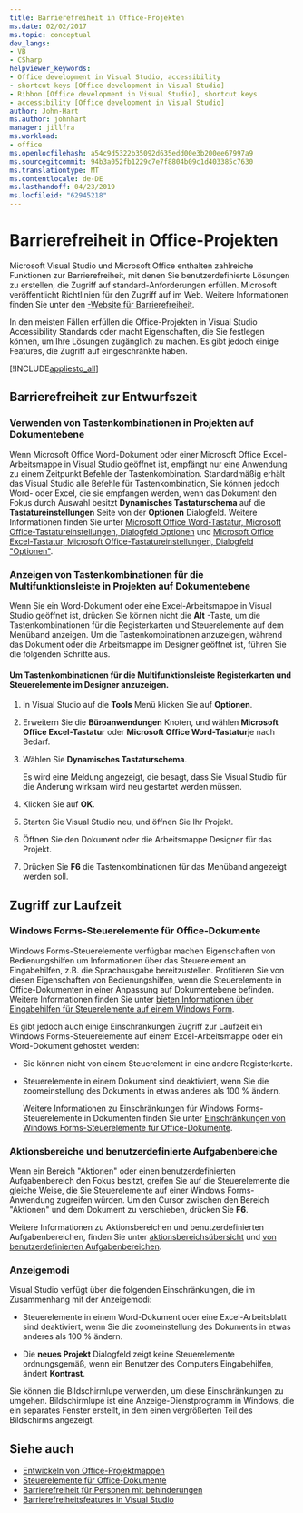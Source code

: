 ```yaml
---
title: Barrierefreiheit in Office-Projekten
ms.date: 02/02/2017
ms.topic: conceptual
dev_langs:
- VB
- CSharp
helpviewer_keywords:
- Office development in Visual Studio, accessibility
- shortcut keys [Office development in Visual Studio]
- Ribbon [Office development in Visual Studio], shortcut keys
- accessibility [Office development in Visual Studio]
author: John-Hart
ms.author: johnhart
manager: jillfra
ms.workload:
- office
ms.openlocfilehash: a54c9d5322b35092d635edd00e3b200ee67997a9
ms.sourcegitcommit: 94b3a052fb1229c7e7f8804b09c1d403385c7630
ms.translationtype: MT
ms.contentlocale: de-DE
ms.lasthandoff: 04/23/2019
ms.locfileid: "62945218"
---
```

# <a name="accessibility-in-office-projects"></a>Barrierefreiheit in Office-Projekten

Microsoft Visual Studio und Microsoft Office enthalten zahlreiche Funktionen zur Barrierefreiheit, mit denen Sie benutzerdefinierte Lösungen zu erstellen, die Zugriff auf standard-Anforderungen erfüllen. Microsoft veröffentlicht Richtlinien für den Zugriff auf im Web. Weitere Informationen finden Sie unter den [-Website für Barrierefreiheit](http://go.microsoft.com/fwlink/?LinkID=37113).

In den meisten Fällen erfüllen die Office-Projekten in Visual Studio Accessibility Standards oder macht Eigenschaften, die Sie festlegen können, um Ihre Lösungen zugänglich zu machen. Es gibt jedoch einige Features, die Zugriff auf eingeschränkte haben.

[!INCLUDE[appliesto_all](../vsto/includes/appliesto-all-md.md)]

## <a name="accessibility-at-design-time"></a>Barrierefreiheit zur Entwurfszeit

### <a name="use-shortcut-keys-in-document-level-projects"></a>Verwenden von Tastenkombinationen in Projekten auf Dokumentebene
 Wenn Microsoft Office Word-Dokument oder einer Microsoft Office Excel-Arbeitsmappe in Visual Studio geöffnet ist, empfängt nur eine Anwendung zu einem Zeitpunkt Befehle der Tastenkombination. Standardmäßig erhält das Visual Studio alle Befehle für Tastenkombination, Sie können jedoch Word- oder Excel, die sie empfangen werden, wenn das Dokument den Fokus durch Auswahl besitzt **Dynamisches Tastaturschema** auf die **Tastatureinstellungen** Seite von der **Optionen** Dialogfeld. Weitere Informationen finden Sie unter [Microsoft Office Word-Tastatur, Microsoft Office-Tastatureinstellungen, Dialogfeld Optionen](../vsto/microsoft-office-word-keyboard-microsoft-office-keyboard-settings-options-dialog-box.md) und [Microsoft Office Excel-Tastatur, Microsoft Office-Tastatureinstellungen, Dialogfeld "Optionen"](../vsto/microsoft-office-excel-keyboard-microsoft-office-keyboard-settings-options-dialog-box.md).

### <a name="display-shortcut-keys-for-the-ribbon-in-document-level-projects"></a>Anzeigen von Tastenkombinationen für die Multifunktionsleiste in Projekten auf Dokumentebene
 Wenn Sie ein Word-Dokument oder eine Excel-Arbeitsmappe in Visual Studio geöffnet ist, drücken Sie können nicht die **Alt** -Taste, um die Tastenkombinationen für die Registerkarten und Steuerelemente auf dem Menüband anzeigen. Um die Tastenkombinationen anzuzeigen, während das Dokument oder die Arbeitsmappe im Designer geöffnet ist, führen Sie die folgenden Schritte aus.

#### <a name="to-view-shortcut-keys-for-ribbon-tabs-and-controls-in-the-designer"></a>Um Tastenkombinationen für die Multifunktionsleiste Registerkarten und Steuerelemente im Designer anzuzeigen.

1. In Visual Studio auf die **Tools** Menü klicken Sie auf **Optionen**.

2. Erweitern Sie die **Büroanwendungen** Knoten, und wählen **Microsoft Office Excel-Tastatur** oder **Microsoft Office Word-Tastatur**je nach Bedarf.

3. Wählen Sie **Dynamisches Tastaturschema**.

     Es wird eine Meldung angezeigt, die besagt, dass Sie Visual Studio für die Änderung wirksam wird neu gestartet werden müssen.

4. Klicken Sie auf **OK**.

5. Starten Sie Visual Studio neu, und öffnen Sie Ihr Projekt.

6. Öffnen Sie den Dokument oder die Arbeitsmappe Designer für das Projekt.

7. Drücken Sie **F6** die Tastenkombinationen für das Menüband angezeigt werden soll.

## <a name="accessibility-at-runtime"></a>Zugriff zur Laufzeit

### <a name="windows-forms-controls-on-office-documents"></a>Windows Forms-Steuerelemente für Office-Dokumente
 Windows Forms-Steuerelemente verfügbar machen Eigenschaften von Bedienungshilfen um Informationen über das Steuerelement an Eingabehilfen, z.B. die Sprachausgabe bereitzustellen. Profitieren Sie von diesen Eigenschaften von Bedienungshilfen, wenn die Steuerelemente in Office-Dokumenten in einer Anpassung auf Dokumentebene befinden. Weitere Informationen finden Sie unter [bieten Informationen über Eingabehilfen für Steuerelemente auf einem Windows Form](/dotnet/framework/winforms/controls/providing-accessibility-information-for-controls-on-a-windows-form).

 Es gibt jedoch auch einige Einschränkungen Zugriff zur Laufzeit ein Windows Forms-Steuerelemente auf einem Excel-Arbeitsmappe oder ein Word-Dokument gehostet werden:

- Sie können nicht von einem Steuerelement in eine andere Registerkarte.

- Steuerelemente in einem Dokument sind deaktiviert, wenn Sie die zoomeinstellung des Dokuments in etwas anderes als 100 % ändern.

  Weitere Informationen zu Einschränkungen für Windows Forms-Steuerelemente in Dokumenten finden Sie unter [Einschränkungen von Windows Forms-Steuerelemente für Office-Dokumente](../vsto/limitations-of-windows-forms-controls-on-office-documents.md).

### <a name="actions-panes-and-custom-task-panes"></a>Aktionsbereiche und benutzerdefinierte Aufgabenbereiche
 Wenn ein Bereich "Aktionen" oder einen benutzerdefinierten Aufgabenbereich den Fokus besitzt, greifen Sie auf die Steuerelemente die gleiche Weise, die Sie Steuerelemente auf einer Windows Forms-Anwendung zugreifen würden. Um den Cursor zwischen den Bereich "Aktionen" und dem Dokument zu verschieben, drücken Sie **F6**.

 Weitere Informationen zu Aktionsbereichen und benutzerdefinierten Aufgabenbereichen, finden Sie unter [aktionsbereichsübersicht](../vsto/actions-pane-overview.md) und [von benutzerdefinierten Aufgabenbereichen](../vsto/custom-task-panes.md).

### <a name="display-modes"></a>Anzeigemodi

Visual Studio verfügt über die folgenden Einschränkungen, die im Zusammenhang mit der Anzeigemodi:

- Steuerelemente in einem Word-Dokument oder eine Excel-Arbeitsblatt sind deaktiviert, wenn Sie die zoomeinstellung des Dokuments in etwas anderes als 100 % ändern.

- Die **neues Projekt** Dialogfeld zeigt keine Steuerelemente ordnungsgemäß, wenn ein Benutzer des Computers Eingabehilfen, ändert **Kontrast**.

Sie können die Bildschirmlupe verwenden, um diese Einschränkungen zu umgehen. Bildschirmlupe ist eine Anzeige-Dienstprogramm in Windows, die ein separates Fenster erstellt, in dem einen vergrößerten Teil des Bildschirms angezeigt.

## <a name="see-also"></a>Siehe auch

- [Entwickeln von Office-Projektmappen](../vsto/developing-office-solutions.md)
- [Steuerelemente für Office-Dokumente](../vsto/controls-on-office-documents.md)
- [Barrierefreiheit für Personen mit behinderungen](../ide/reference/accessibility-for-people-with-disabilities.md)
- [Barrierefreiheitsfeatures in Visual Studio](../ide/reference/accessibility-features-of-visual-studio.md)